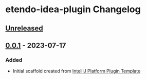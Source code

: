 <!-- Keep a Changelog guide -> https://keepachangelog.com -->

# etendo-idea-plugin Changelog

## [Unreleased]

## [0.0.1] - 2023-07-17

### Added
- Initial scaffold created from [IntelliJ Platform Plugin Template](https://github.com/JetBrains/intellij-platform-plugin-template)

[Unreleased]: https://github.com/sebastianbarrozo/etendo-idea-plugin/compare/v0.0.1...HEAD
[0.0.1]: https://github.com/sebastianbarrozo/etendo-idea-plugin/commits/v0.0.1
